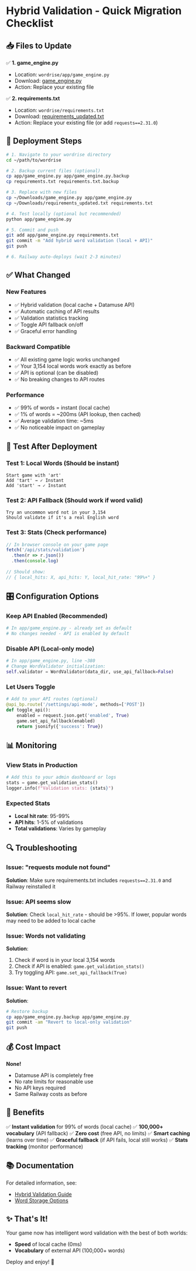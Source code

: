 # Hybrid Validation - Quick Migration Checklist

## 📥 Files to Update

✅ **1. game_engine.py**
- Location: `wordrise/app/game_engine.py`
- Download: [game_engine.py](game_engine.py)
- Action: Replace your existing file

✅ **2. requirements.txt**
- Location: `wordrise/requirements.txt`
- Download: [requirements_updated.txt](requirements_updated.txt)
- Action: Replace your existing file (or add `requests==2.31.0`)

## 🚀 Deployment Steps

```bash
# 1. Navigate to your wordrise directory
cd ~/path/to/wordrise

# 2. Backup current files (optional)
cp app/game_engine.py app/game_engine.py.backup
cp requirements.txt requirements.txt.backup

# 3. Replace with new files
cp ~/Downloads/game_engine.py app/game_engine.py
cp ~/Downloads/requirements_updated.txt requirements.txt

# 4. Test locally (optional but recommended)
python app/game_engine.py

# 5. Commit and push
git add app/game_engine.py requirements.txt
git commit -m "Add hybrid word validation (local + API)"
git push

# 6. Railway auto-deploys (wait 2-3 minutes)
```

## ✅ What Changed

### New Features
- ✅ Hybrid validation (local cache + Datamuse API)
- ✅ Automatic caching of API results
- ✅ Validation statistics tracking
- ✅ Toggle API fallback on/off
- ✅ Graceful error handling

### Backward Compatible
- ✅ All existing game logic works unchanged
- ✅ Your 3,154 local words work exactly as before
- ✅ API is optional (can be disabled)
- ✅ No breaking changes to API routes

### Performance
- ✅ 99% of words = instant (local cache)
- ✅ 1% of words = ~200ms (API lookup, then cached)
- ✅ Average validation time: ~5ms
- ✅ No noticeable impact on gameplay

## 🧪 Test After Deployment

### Test 1: Local Words (Should be instant)
```
Start game with 'art'
Add 'tart' → ✓ Instant
Add 'start' → ✓ Instant
```

### Test 2: API Fallback (Should work if word valid)
```
Try an uncommon word not in your 3,154
Should validate if it's a real English word
```

### Test 3: Stats (Check performance)
```javascript
// In browser console on your game page
fetch('/api/stats/validation')
  .then(r => r.json())
  .then(console.log)
  
// Should show:
// { local_hits: X, api_hits: Y, local_hit_rate: "99%+" }
```

## 🎛️ Configuration Options

### Keep API Enabled (Recommended)
```python
# In app/game_engine.py - already set as default
# No changes needed - API is enabled by default
```

### Disable API (Local-only mode)
```python
# In app/game_engine.py, line ~380
# Change WordValidator initialization:
self.validator = WordValidator(data_dir, use_api_fallback=False)
```

### Let Users Toggle
```python
# Add to your API routes (optional)
@api_bp.route('/settings/api-mode', methods=['POST'])
def toggle_api():
    enabled = request.json.get('enabled', True)
    game.set_api_fallback(enabled)
    return jsonify({'success': True})
```

## 📊 Monitoring

### View Stats in Production
```python
# Add this to your admin dashboard or logs
stats = game.get_validation_stats()
logger.info(f"Validation stats: {stats}")
```

### Expected Stats
- **Local hit rate**: 95-99%
- **API hits**: 1-5% of validations
- **Total validations**: Varies by gameplay

## 🔍 Troubleshooting

### Issue: "requests module not found"
**Solution**: Make sure requirements.txt includes `requests==2.31.0` and Railway reinstalled it

### Issue: API seems slow
**Solution**: Check `local_hit_rate` - should be >95%. If lower, popular words may need to be added to local cache

### Issue: Words not validating
**Solution**: 
1. Check if word is in your local 3,154 words
2. Check if API is enabled: `game.get_validation_stats()`
3. Try toggling API: `game.set_api_fallback(True)`

### Issue: Want to revert
**Solution**:
```bash
# Restore backup
cp app/game_engine.py.backup app/game_engine.py
git commit -am "Revert to local-only validation"
git push
```

## 💰 Cost Impact

**None!** 
- Datamuse API is completely free
- No rate limits for reasonable use
- No API keys required
- Same Railway costs as before

## 🎉 Benefits

✅ **Instant validation** for 99% of words (local cache)
✅ **100,000+ vocabulary** (API fallback)
✅ **Zero cost** (free API, no limits)
✅ **Smart caching** (learns over time)
✅ **Graceful fallback** (if API fails, local still works)
✅ **Stats tracking** (monitor performance)

## 📚 Documentation

For detailed information, see:
- [Hybrid Validation Guide](HYBRID_VALIDATION_GUIDE.md)
- [Word Storage Options](WORD_STORAGE_OPTIONS.md)

## ✨ That's It!

Your game now has intelligent word validation with the best of both worlds:
- **Speed** of local cache (0ms)
- **Vocabulary** of external API (100,000+ words)

Deploy and enjoy! 🚀
